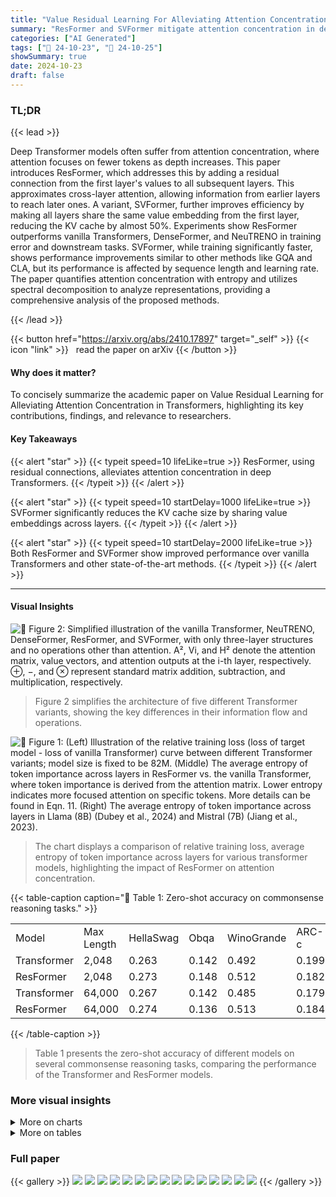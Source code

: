 ```yaml
---
title: "Value Residual Learning For Alleviating Attention Concentration In Transformers"
summary: "ResFormer and SVFormer mitigate attention concentration in deep Transformers, improving performance and reducing KV cache by almost half."
categories: ["AI Generated"]
tags: ["🔖 24-10-23", "🤗 24-10-25"]
showSummary: true
date: 2024-10-23
draft: false
---
```


### TL;DR


{{< lead >}}

Deep Transformer models often suffer from attention concentration, where attention focuses on fewer tokens as depth increases. This paper introduces ResFormer, which addresses this by adding a residual connection from the first layer's values to all subsequent layers. This approximates cross-layer attention, allowing information from earlier layers to reach later ones.  A variant, SVFormer, further improves efficiency by making all layers share the same value embedding from the first layer, reducing the KV cache by almost 50%. Experiments show ResFormer outperforms vanilla Transformers, DenseFormer, and NeuTRENO in training error and downstream tasks.  SVFormer, while training significantly faster, shows performance improvements similar to other methods like GQA and CLA, but its performance is affected by sequence length and learning rate.  The paper quantifies attention concentration with entropy and utilizes spectral decomposition to analyze representations, providing a comprehensive analysis of the proposed methods.

{{< /lead >}}


{{< button href="https://arxiv.org/abs/2410.17897" target="_self" >}}
{{< icon "link" >}} &nbsp; read the paper on arXiv
{{< /button >}}

#### Why does it matter?
To concisely summarize the academic paper on Value Residual Learning for Alleviating Attention Concentration in Transformers, highlighting its key contributions, findings, and relevance to researchers.
#### Key Takeaways

{{< alert "star" >}}
{{< typeit speed=10 lifeLike=true >}} ResFormer, using residual connections, alleviates attention concentration in deep Transformers. {{< /typeit >}}
{{< /alert >}}

{{< alert "star" >}}
{{< typeit speed=10 startDelay=1000 lifeLike=true >}} SVFormer significantly reduces the KV cache size by sharing value embeddings across layers. {{< /typeit >}}
{{< /alert >}}

{{< alert "star" >}}
{{< typeit speed=10 startDelay=2000 lifeLike=true >}} Both ResFormer and SVFormer show improved performance over vanilla Transformers and other state-of-the-art methods. {{< /typeit >}}
{{< /alert >}}

------
#### Visual Insights



![](figures/figures_3_0.png "🔼 Figure 2: Simplified illustration of the vanilla Transformer, NeuTRENO, DenseFormer, ResFormer, and SVFormer, with only three-layer structures and no operations other than attention. A², Vi, and H² denote the attention matrix, value vectors, and attention outputs at the i-th layer, respectively. ⊕, −, and ⊗ represent standard matrix addition, subtraction, and multiplication, respectively.")

> Figure 2 simplifies the architecture of five different Transformer variants, showing the key differences in their information flow and operations.





![](charts/charts_2_0.png "🔼 Figure 1: (Left) Illustration of the relative training loss (loss of target model - loss of vanilla Transformer) curve between different Transformer variants; model size is fixed to be 82M. (Middle) The average entropy of token importance across layers in ResFormer vs. the vanilla Transformer, where token importance is derived from the attention matrix. Lower entropy indicates more focused attention on specific tokens. More details can be found in Eqn. 11. (Right) The average entropy of token importance across layers in Llama (8B) (Dubey et al., 2024) and Mistral (7B) (Jiang et al., 2023).")

> The chart displays a comparison of relative training loss, average entropy of token importance across layers for various transformer models, highlighting the impact of ResFormer on attention concentration.





{{< table-caption caption="🔽 Table 1: Zero-shot accuracy on commonsense reasoning tasks." >}}
<table id='6' style='font-size:16px'><tr><td>Model</td><td>Max Length</td><td>HellaSwag</td><td>Obqa</td><td>WinoGrande</td><td>ARC-c</td><td>ARC-e</td><td>PIQA</td><td>Avg.</td></tr><tr><td>Transformer</td><td>2,048</td><td>0.263</td><td>0.142</td><td>0.492</td><td>0.199</td><td>0.331</td><td>0.572</td><td>0.333</td></tr><tr><td>ResFormer</td><td>2,048</td><td>0.273</td><td>0.148</td><td>0.512</td><td>0.182</td><td>0.414</td><td>0.604</td><td>0.355</td></tr><tr><td>Transformer</td><td>64,000</td><td>0.267</td><td>0.142</td><td>0.485</td><td>0.179</td><td>0.322</td><td>0.570</td><td>0.328</td></tr><tr><td>ResFormer</td><td>64,000</td><td>0.274</td><td>0.136</td><td>0.513</td><td>0.184</td><td>0.407</td><td>0.588</td><td>0.350</td></tr></table>{{< /table-caption >}}

> Table 1 presents the zero-shot accuracy of different models on several commonsense reasoning tasks, comparing the performance of the Transformer and ResFormer models.



### More visual insights



<details>
<summary>More on charts
</summary>


![](charts/charts_5_0.png "🔼 Figure 3: Average token similarity between the outputs of different mapping methods and that of Eqn. 2.")

> The chart compares the average cosine similarity between the outputs of different mapping methods (current attention, identity mapping) and that of Equation 2, showing how well different methods approximate the proposed efficient cross-layer attention.


![](charts/charts_5_1.png "🔼 Figure 4: Ablation study on sharing keys or values in every two layers, with CLAttention denoting sharing both.")

> The chart shows the ablation study on sharing keys or values in every two layers, comparing different information sharing methods with the relative training loss.


![](charts/charts_6_0.png "🔼 Figure 5: (Left) The relative training curve between a 82M ResFormer and Transformer across different training sequence lengths. (Middle) Average training loss for the final 50 steps across different model sizes and the corresponding fitted curves. (Right) The relative training curve across different model size for a fixed 2,048 training sequence length.")

> The chart displays the relative training loss curves of ResFormer and Transformer models across various training sequence lengths and model sizes, illustrating ResFormer's superior performance and training efficiency.


![](charts/charts_7_0.png "🔼 Figure 6: Ablation study of adding residual connection to queries or keys.")

> The chart displays the relative training loss curves for models with residual connections added to queries, keys, and values, respectively, showing that adding a residual connection to the values provides the most benefit.


![](charts/charts_8_0.png "🔼 Figure 9: Left: Distribution of eigenvalues for the value vectors in the first layer of ResFormer and Transformer. Right: Maximum eigenvalue for each layer of ResFormer and Transformer.")

> The chart visualizes the distribution and maximum values of eigenvalues for value vectors in the first layer and across all layers of ResFormer and Transformer models, comparing their representational capacity.


![](charts/charts_9_0.png "🔼 Figure 10: The relative training loss for SVFormer and other KV efficient model compared with vanilla attention. The numbers in parentheses represent the training sequence length. Left: Model with nearly 1/2 KV cache. Right: Model with nearly 1/8 KV cache.")

> The chart compares the relative training loss of SVFormer against other KV-efficient methods (GQA and CLA) with different training sequence lengths and KV cache sizes.


![](charts/charts_9_1.png "🔼 Figure 11: Left: The relative training loss for SVFormer under different sequence lengths with a fixed batch size of 2M tokens. Right: Analysis of critical point, and we predict it for length 64,000 using linear regression with the last 1,000 data points.")

> The chart shows the relative training loss of SVFormer for different sequence lengths and predicts the critical point (training steps exceeded) based on linear regression.


![](charts/charts_10_0.png "🔼 Figure 12: The relative training loss for SVFormer under different hyper-parameter setting.")

> The chart displays the relative training loss curves of SVFormer under various hyperparameter settings (learning rate, warmup steps, model size, and architecture).


![](charts/charts_10_1.png "🔼 Figure 13: Ablation study of sharing first layer's query(key) across all layers.")

> The chart displays an ablation study comparing the relative training loss when sharing different components (value, query, or key) from the first layer across all layers in a transformer model.


![](charts/charts_14_0.png "🔼 Figure 15: (Left) The average token similarity of hidden states across layers in ResFormer vs. the vanilla Transformer. (Right) The average token similarity of hidden states across layers in Llama (8B) (Dubey et al., 2024) and Mistral (7B) (Jiang et al., 2023).")

> The chart displays the average token similarity of hidden states across layers for various transformer models, illustrating the over-smoothing effect in deeper layers.


</details>



<details>
<summary>More on tables
</summary>


{{< table-caption caption="🔽 Table 2: The details of pre-train dataset." >}}
<table id='9' style='font-size:16px'><tr><td>Data source</td><td>proportions</td><td>Tokens</td></tr><tr><td>Commoncrawl</td><td>50%</td><td>10 B</td></tr><tr><td>C4</td><td>20%</td><td>4 B</td></tr><tr><td>GitHub</td><td>10%</td><td>2 B</td></tr><tr><td>Books</td><td>5%</td><td>1 B</td></tr><tr><td>ArXiv</td><td>5%</td><td>1 B</td></tr><tr><td>Wikpedia</td><td>5%</td><td>1 B</td></tr><tr><td>StackExchange</td><td>5%</td><td>1 B</td></tr></table>{{< /table-caption >}}

> Table 2 shows the composition of the pretraining dataset, specifying the data source, proportion, and number of tokens for each source.


{{< table-caption caption="🔽 Table 5: Validation loss on slimpajama." >}}
<table id='0' style='font-size:14px'><tr><td>Max Sequence Length</td><td>512</td><td>2,048</td><td>8,192</td><td>32,000</td><td>64,000</td></tr><tr><td>Total Batch Size</td><td>4,096</td><td>1,024</td><td>256</td><td>64</td><td>32</td></tr><tr><td>Per-GPU Batch Size</td><td>128</td><td>32</td><td>8</td><td>2</td><td>1</td></tr><tr><td>Gradient Accumulation Step</td><td></td><td></td><td>32</td><td></td><td></td></tr><tr><td>GPUs</td><td></td><td></td><td>8</td><td></td><td></td></tr></table>{{< /table-caption >}}

> Table 5 presents the validation loss for different models on the whole validation split of slimpajama dataset.


{{< table-caption caption="🔽 Table 4: Training details for models with different size." >}}
<table id='3' style='font-size:20px'><tr><td>Model Size</td><td>2M</td><td>82M</td><td>180M</td><td>468M</td></tr><tr><td>Layers</td><td>4</td><td>8</td><td>12</td><td>24</td></tr><tr><td>Attention Heads</td><td>2</td><td>8</td><td>12</td><td>16</td></tr><tr><td>Hidden Dimension</td><td>16</td><td>512</td><td>768</td><td>1,024</td></tr><tr><td>FFN Dimension</td><td>56</td><td>1,792</td><td>2,688</td><td>3,584</td></tr><tr><td>Tie Word Embedding</td><td colspan="4">False</td></tr><tr><td>(Peak Learning Rate, Final Learning Rate)</td><td colspan="4">(6e - 4, 6e - 5)</td></tr><tr><td>Learning Rate Schedule</td><td colspan="4">Cosine Decay</td></tr><tr><td>Vocabulary Size</td><td colspan="4">50,277</td></tr><tr><td>Activation Function</td><td colspan="4">SwiGLU</td></tr><tr><td>Position Embedding</td><td colspan="4">RoPE (0 = 10,000)</td></tr><tr><td>Batch Size</td><td colspan="4">2M tokens</td></tr><tr><td>Data Size</td><td colspan="4">20B tokens</td></tr><tr><td>(Warmup Steps, Training Steps)</td><td colspan="4">(120, 10,000)</td></tr><tr><td>Adam B</td><td colspan="4">(0.9, 0.95)</td></tr><tr><td>Dropout</td><td colspan="4">0.0</td></tr><tr><td>Weight Decay</td><td colspan="4">0.1</td></tr></table>{{< /table-caption >}}

> This table provides the training hyperparameters used for models of different sizes, including the number of layers, attention heads, hidden and FFN dimensions, and learning rate scheduling.


{{< table-caption caption="🔽 Table 5: Validation loss on slimpajama." >}}
<table id='7' style='font-size:18px'><tr><td>Model</td><td>Common Crawl</td><td>C4</td><td>Github</td><td>Stack Exchange</td><td>Wikipedia</td><td>Book</td><td>Arxiv</td><td>Avg.</td></tr><tr><td>Transformer (82M)</td><td>3.3595</td><td>3.5388</td><td>1.4247</td><td>2.3872</td><td>2.9047</td><td>3.3797</td><td>2.1779</td><td>2.7389</td></tr><tr><td>Transformer (180M)</td><td>3.0961</td><td>3.2834</td><td>1.2451</td><td>2.1651</td><td>2.5897</td><td>3.1309</td><td>2.0001</td><td>2.5015</td></tr><tr><td>Transformer (468M)</td><td>2.8514</td><td>3.0430</td><td>1.0908</td><td>1.9628</td><td>2.2821</td><td>2.8979</td><td>1.8362</td><td>2.2806</td></tr><tr><td>Resformer (82M)</td><td>3.3362</td><td>3.5191</td><td>1.3941</td><td>2.3592</td><td>2.8646</td><td>3.3572</td><td>2.1518</td><td>2.7117</td></tr><tr><td>Resformer (180M)</td><td>3.0631</td><td>3.2504</td><td>1.2200</td><td>2.1350</td><td>2.5435</td><td>3.0994</td><td>1.9732</td><td>2.4692</td></tr><tr><td>Resformer (468M)</td><td>2.8214</td><td>3.0115</td><td>1.0730</td><td>1.9388</td><td>2.2477</td><td>2.8696</td><td>1.8142</td><td>2.2537</td></tr></table>{{< /table-caption >}}

> Table 5 presents the validation loss for different models on the whole validation split of slimpajama.


</details>


### Full paper

{{< gallery >}}
<img src="paper_images/1.png" class="grid-w50 md:grid-w33 xl:grid-w25" />
<img src="paper_images/2.png" class="grid-w50 md:grid-w33 xl:grid-w25" />
<img src="paper_images/3.png" class="grid-w50 md:grid-w33 xl:grid-w25" />
<img src="paper_images/4.png" class="grid-w50 md:grid-w33 xl:grid-w25" />
<img src="paper_images/5.png" class="grid-w50 md:grid-w33 xl:grid-w25" />
<img src="paper_images/6.png" class="grid-w50 md:grid-w33 xl:grid-w25" />
<img src="paper_images/7.png" class="grid-w50 md:grid-w33 xl:grid-w25" />
<img src="paper_images/8.png" class="grid-w50 md:grid-w33 xl:grid-w25" />
<img src="paper_images/9.png" class="grid-w50 md:grid-w33 xl:grid-w25" />
<img src="paper_images/10.png" class="grid-w50 md:grid-w33 xl:grid-w25" />
<img src="paper_images/11.png" class="grid-w50 md:grid-w33 xl:grid-w25" />
<img src="paper_images/12.png" class="grid-w50 md:grid-w33 xl:grid-w25" />
<img src="paper_images/13.png" class="grid-w50 md:grid-w33 xl:grid-w25" />
<img src="paper_images/14.png" class="grid-w50 md:grid-w33 xl:grid-w25" />
<img src="paper_images/15.png" class="grid-w50 md:grid-w33 xl:grid-w25" />
{{< /gallery >}}